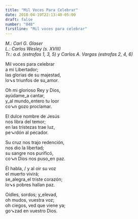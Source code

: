 ```yaml
---
title: "Mil Voces Para Celebrar"
date: 2018-04-19T22:13:40-05:00
draft: false
number: "048"
firstline: "Mil voces para celebrar"
---
```


_M.: Carl G. Glaser_  
_L.: Carlos Wesley (s. XVIII)_  
_Tr.: a.d. (estrofas 1, 3, 5) y Carlos A. Vargas (estrofas 2, 4, 6)_

Mil voces para celebrar  
a mi Libertador;  
las glorias de su majestad,  
lo➘s triunfos de su_amor.

Oh mi glorioso Rey y Dios,  
ayúdame_a cantar,  
y_al mundo_entero tu loor  
co➘n gozo proclamar.

El dulce nombre de Jesús  
nos libra del temor;  
en las tristezas trae luz,  
pe➘rdón al pecador.

Su cruz nos trajo redención,  
nos dio la libertad;  
su sangre nos purificó,  
co➘n Dios nos puso_en paz.

Él habla, / y al oir su voz  
el muerto vivirá;  
se_alegra_el triste corazón;  
lo➘s pobres hallan paz.

Oídles, sordos; y_elevad,  
oh mudos, vuestra voz;  
oh ciegos, ved que viene ya;  
go➘zad en vuestro Dios.